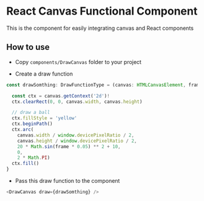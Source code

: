 # React Canvas Functional Component

This is the component for easily integrating canvas and React components

## How to use

- Copy `components/DrawCanvas` folder to your project

- Create a draw function 

```js
const drawSomthing: DrawFunctionType = (canvas: HTMLCanvasElement, frame: number) => {

  const ctx = canvas.getContext('2d')!
  ctx.clearRect(0, 0, canvas.width, canvas.height)

  // draw a ball
  ctx.fillStyle = 'yellow'
  ctx.beginPath()
  ctx.arc(
    canvas.width / window.devicePixelRatio / 2,
    canvas.height / window.devicePixelRatio / 2,
    20 * Math.sin(frame * 0.05) ** 2 + 10,
    0,
    2 * Math.PI)
  ctx.fill()
}

```

- Pass this draw function to the component

```js
<DrawCanvas draw={drawSomthing} />
```